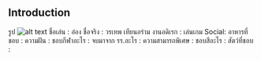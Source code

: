 ## Introduction
รูป ![alt text](https://github.com/NAIOATz/INT100-G6-suanmaiton/blob/woratep-112/IMG/WIN_25670821_17_21_57_Pro.jpg?raw=true)
ชื่อเล่น : อ๋อง 
ชื่อจริง : วรเทพ เทียนอร่าม
งานอดิเรก : เล่นเกม
Social:
อาหารที่ชอบ :
ความฝัน :
ชอบกีฬาอะไร :
จบมาจาก รร.อะไร :
ความสามารถพิเศษ :
ชอบสีอะไร : 
สัตว์ที่ชอบ :

